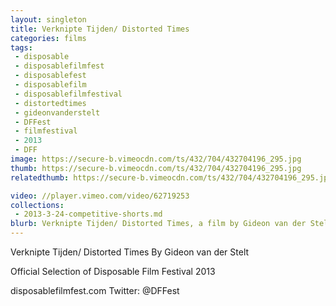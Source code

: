 ```yaml
---
layout: singleton
title: Verknipte Tijden/ Distorted Times
categories: films
tags:
 - disposable
 - disposablefilmfest
 - disposablefest
 - disposablefilm
 - disposablefilmfestival
 - distortedtimes
 - gideonvanderstelt
 - DFFest
 - filmfestival
 - 2013
 - DFF
image: https://secure-b.vimeocdn.com/ts/432/704/432704196_295.jpg
thumb: https://secure-b.vimeocdn.com/ts/432/704/432704196_295.jpg
relatedthumb: https://secure-b.vimeocdn.com/ts/432/704/432704196_295.jpg

video: //player.vimeo.com/video/62719253
collections:
 - 2013-3-24-competitive-shorts.md
blurb: Verknipte Tijden/ Distorted Times, a film by Gideon van der Stelt.
---
```


Verknipte Tijden/ Distorted Times
By Gideon van der Stelt

Official Selection of Disposable Film Festival 2013

disposablefilmfest.com
Twitter: @DFFest